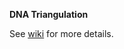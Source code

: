 <b>DNA Triangulation</b>

See <a href="https://github.com/NoamKaplan/dna-triangulation/wiki">wiki</a> for more details.
